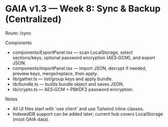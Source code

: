 # GAIA v1.3 — Week 8: Sync & Backup (Centralized)
Route: /sync

Components
- components/ExportPanel.tsx — scan LocalStorage, select sections/keys, optional password encryption (AES‑GCM), and export JSON.
- components/ImportPanel.tsx — import JSON, decrypt if needed, preview keys, merge/replace, then apply.
- lib/gather.ts — list/group keys and apply bundle.
- lib/bundle.ts — builds bundle object and saves JSON.
- lib/crypto.ts — AES‑GCM + PBKDF2 password encryption.

Notes
- All UI files start with 'use client' and use Tailwind inline classes.
- IndexedDB support can be added later; current hub covers LocalStorage (most GAIA data).
